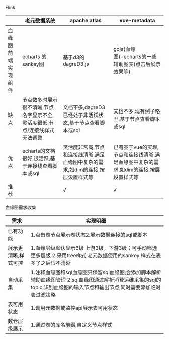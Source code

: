 Flink

|                    | 老元数据系统                                                 | apache atlas                                                 | vue-metadata                                                 |
| ------------------ | ------------------------------------------------------------ | ------------------------------------------------------------ | ------------------------------------------------------------ |
| 血缘图前端实现组件 | echarts 的 sankey图                                          | 基于d3的dagreD3.js                                           | gojs(血缘图)+echarts的一些辅助图表(点击后展示效果等)         |
| 缺点               | 节点数多时展示很不清晰,节点名字显示不全,灵活度很低,节点/连接线样式无法调整 | 文档不多,dagreD3已经处于非活跃状态,基于节点查看脚本或sql     | 文档不多,现有例子略丑,基于节点查看脚本或sql                  |
| 优点               | echarts的文档很好,很活跃,基于连接线查看脚本或sql             | 灵活度非常高,节点和连接线清晰,满足血缘图中复杂的需求,如dim的连接,按层设置样式等 | 已有基于vue的实现,节点和连接线清晰,满足血缘图中复杂的需求,如dim的连接,按层设置样式等 |
| 推荐               |                                                              | √                                                            | √                                                            |

血缘图需求收集

| 需求                | 实现明细                                                     |
| ------------------- | ------------------------------------------------------------ |
| 已有功能            | 1.点击表节点展示表状态2.展示数据连接的sql或脚本              |
| 展示更清晰,样式可控 | 1.血缘层级默认显示6级	上游3级，下游3级；可手动筛选更多层级                                                  2.采用tree样式,老元数据使用的sankey 样式在表多了之后很不清晰 |
| 自动采集            | 1.注释血缘图和sql血缘图只保留sql血缘图,会添加脚本解析辅助血缘图管理                                2.sql血缘图通过解析消费运维采集的sql的topic,识别血缘图的输入节点和输出节点,同时需要添加临时表过滤策略 |
| 表可用状态          | 1.调用元数据或监控api展示表可用状态                          |
| 数仓层级展示        | 1.通过表的库名前缀,自定义节点样式                            |

